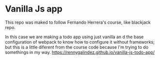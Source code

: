 

# Vanilla Js app

This repo was maked to follow Fernando Herrera's course, like blackjack repo.

In this case we are making a todo app using just vanilla an d the base configuration of webpack to know how to configure it without frameworks; but this is a little diferent from the course code because I'm trying to do somethings in my way.
https://rennygalindez.github.io/vanilla-js-todo-app/

